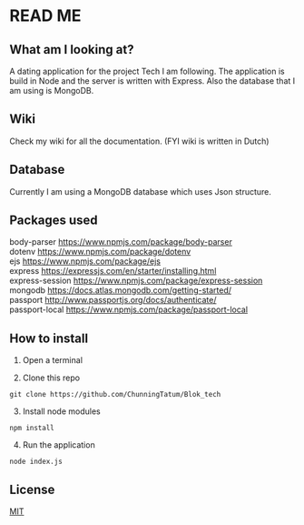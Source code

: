 # READ ME

## What am I looking at?
A dating application for the project Tech I am following. The application is build in Node and the server is written with Express. Also the database that I am using is MongoDB.
## Wiki

Check my wiki for all the documentation. (FYI wiki is written in Dutch)

## Database

Currently I am using a MongoDB database which uses Json structure.

## Packages used
body-parser     https://www.npmjs.com/package/body-parser<br/>
dotenv          https://www.npmjs.com/package/dotenv<br/>
ejs             https://www.npmjs.com/package/ejs<br/>
express         https://expressjs.com/en/starter/installing.html<br/>
express-session https://www.npmjs.com/package/express-session<br/>
mongodb         https://docs.atlas.mongodb.com/getting-started/<br/>
passport        http://www.passportjs.org/docs/authenticate/<br/>
passport-local  https://www.npmjs.com/package/passport-local<br/>

## How to install

1. Open a terminal

2. Clone this repo
```
git clone https://github.com/ChunningTatum/Blok_tech
```

3. Install node modules
```
npm install
```

4. Run the application
```
node index.js
```

## License

[MIT](https://github.com/Plous01/ProjectTech/blob/master/LICENSE)
